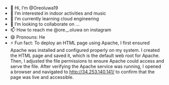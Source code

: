 - 👋 Hi, I’m @Oreoluwa19
- 👀 I’m interested in indoor activities and music 
- 🌱 I’m currently learning cloud engineering 
- 💞️ I’m looking to collaborate on ...
- 📫 How to reach me @ore._.oluwa on instagram 
- 😄 Pronouns: He
- ⚡ Fun fact: 
To deploy an HTML page using Apache, I first ensured Apache was installed and configured properly on my system. I created the HTML page and saved it, which is the default web root for Apache. Then, I adjusted the file permissions to ensure Apache could access and serve the file. After verifying the Apache service was running, I opened a browser and navigated to http://34.253.140.141/ to confirm that the page was live and accessible.
<!---
Oreoluwa19/Oreoluwa19 is a ✨ special ✨ repository because its `README.md` (this file) appears on your GitHub profile.
You can click the Preview link to take a look at your changes.
--->
